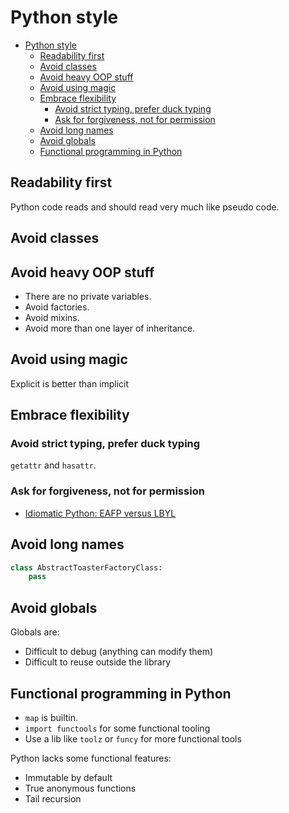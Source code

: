 # Python style

<!--TOC-->

- [Python style](#python-style)
  - [Readability first](#readability-first)
  - [Avoid classes](#avoid-classes)
  - [Avoid heavy OOP stuff](#avoid-heavy-oop-stuff)
  - [Avoid using magic](#avoid-using-magic)
  - [Embrace flexibility](#embrace-flexibility)
    - [Avoid strict typing, prefer duck typing](#avoid-strict-typing-prefer-duck-typing)
    - [Ask for forgiveness, not for permission](#ask-for-forgiveness-not-for-permission)
  - [Avoid long names](#avoid-long-names)
  - [Avoid globals](#avoid-globals)
  - [Functional programming in Python](#functional-programming-in-python)

<!--TOC-->

## Readability first

Python code reads and should read very much like pseudo code.

## Avoid classes

## Avoid heavy OOP stuff

- There are no private variables.
- Avoid factories.
- Avoid mixins.
- Avoid more than one layer of inheritance.

## Avoid using magic

Explicit is better than implicit

## Embrace flexibility

### Avoid strict typing, prefer duck typing

`getattr` and `hasattr`.

### Ask for forgiveness, not for permission

- [Idiomatic Python: EAFP versus LBYL](https://devblogs.microsoft.com/python/idiomatic-python-eafp-versus-lbyl/)

## Avoid long names

```python
class AbstractToasterFactoryClass:
    pass
```

## Avoid globals

Globals are:

- Difficult to debug (anything can modify them)
- Difficult to reuse outside the library

## Functional programming in Python

- `map` is builtin.
- `import functools` for some functional tooling
- Use a lib like `toolz` or `funcy` for more functional tools

Python lacks some functional features:

- Immutable by default
- True anonymous functions
- Tail recursion
